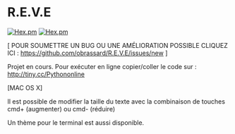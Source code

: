 # R.E.V.E

[![Hex.pm](https://img.shields.io/badge/%3C%2F%3E%20Language-Python%202.7-blue.svg)]()
[![Hex.pm](https://img.shields.io/badge/Progression%20du%20projet-70%25-green.svg)]()

[ POUR SOUMETTRE UN BUG OU UNE AMÉLIORATION POSSIBLE CLIQUEZ ICI : https://github.com/obrassard/R.E.V.E/issues/new ]

Projet en cours.
Pour exécuter en ligne copier/coller le code sur :
http://tiny.cc/Pythononline

[MAC OS X]

Il est possible de modifier la taille du texte avec la combinaison de touches cmd+ (augmenter) ou cmd- (réduire)

Un thème pour le terminal est aussi disponible.
